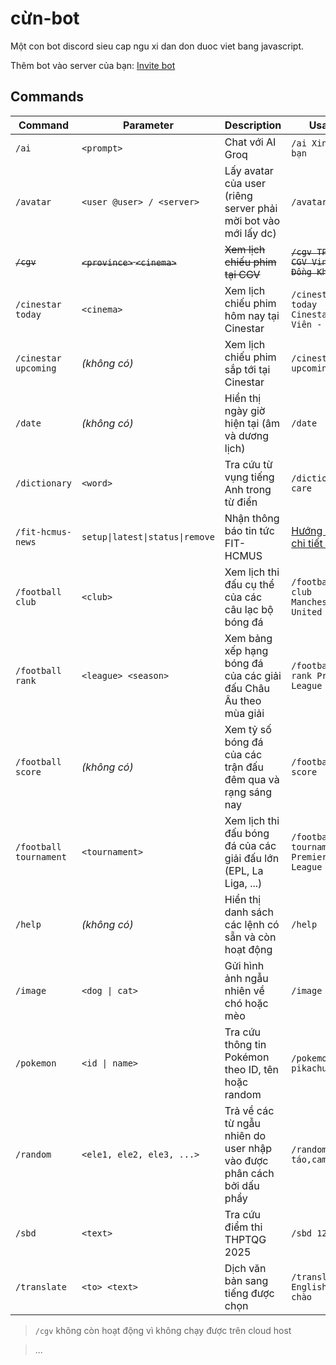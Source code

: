 # cừn-bot

Một con bot discord sieu cap ngu xi dan don duoc viet bang javascript.

Thêm bot vào server của bạn: [Invite bot](https://discord.com/oauth2/authorize?client_id=1395723998821879849)

## Commands

| Command | Parameter | Description | Usage |
|------|---------|-------|-----------|
| `/ai` | `<prompt>` | Chat với AI Groq | `/ai Xin chào bạn` |
| `/avatar` | `<user @user> / <server>`| Lấy avatar của user (riêng server phải mời bot vào mới lấy dc) | `/avatar @cừn` |
| ~~`/cgv`~~ | ~~`<province>` `<cinema>`~~ | ~~Xem lịch chiếu phim tại CGV~~ | ~~`/cgv TP.HCM CGV Vincom Đồng Khởi`~~|
| `/cinestar today` | `<cinema>` | Xem lịch chiếu phim hôm nay tại Cinestar | `/cinestar today Cinestar Sinh Viên - TP.HCM` |
| `/cinestar upcoming` | *(không có)* | Xem lịch chiếu phim sắp tới tại Cinestar | `/cinestar upcoming` |
| `/date` | *(không có)* | Hiển thị ngày giờ hiện tại (âm và dương lịch) | `/date` |
| `/dictionary` | `<word>` | Tra cứu từ vụng tiếng Anh trong từ điển | `/dictionary care` |
| `/fit-hcmus-news` | `setup\|latest\|status\|remove` | Nhận thông báo tin tức FIT-HCMUS | [Hướng dẫn chi tiết tại đây](commands/fit-hcmus-news/INSTRUCTION.md) |
| `/football club` | `<club>` | Xem lịch thi đấu cụ thể của các câu lạc bộ bóng đá | `/football club Manchester United` |
| `/football rank` | `<league> <season>` | Xem bảng xếp hạng bóng đá của các giải đấu Châu Âu theo mùa giải | `/football rank Premier League 2025` |
| `/football score` | *(không có)* | Xem tỷ số bóng đá của các trận đấu đêm qua và rạng sáng nay | `/football score` |
| `/football tournament` | `<tournament>` | Xem lịch thi đấu bóng đá của các giải đấu lớn (EPL, La Liga, ...) | `/football tournament Premier League` |
| `/help` | *(không có)* | Hiển thị danh sách các lệnh có sẵn và còn hoạt động | `/help` |
| `/image` | `<dog \| cat>` | Gửi hình ảnh ngẫu nhiên về chó hoặc mèo | `/image dog` |
| `/pokemon` | `<id \| name>` | Tra cứu thông tin Pokémon theo ID, tên hoặc random | `/pokemon pikachu` |
| `/random` | `<ele1, ele2, ele3, ...>` | Trả về các từ ngẫu nhiên do user nhập vào được phân cách bởi dấu phẩy | `/random táo,cam,chuối` |
| `/sbd` | `<text>` | Tra cứu điểm thi THPTQG 2025 | `/sbd 123456` |
| `/translate` | `<to> <text>` | Dịch văn bản sang tiếng được chọn | `/translate English Xin chào` |

> `/cgv` không còn hoạt động vì không chạy được trên cloud host

> ...
